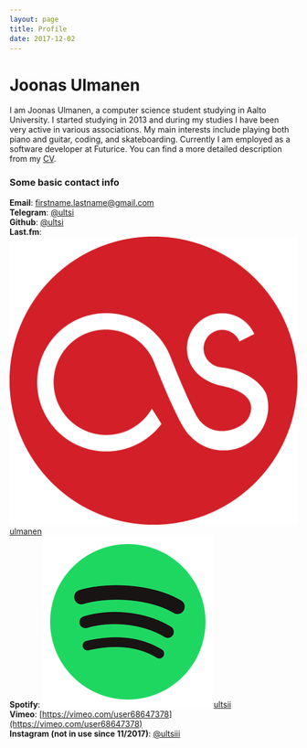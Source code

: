 ```yaml
---
layout: page
title: Profile
date: 2017-12-02
---
```


# Joonas Ulmanen

I am Joonas Ulmanen, a computer science student studying in Aalto University. I started studying in 2013 and during my studies I have been very active in various associations. My main interests include playing both piano and guitar, coding, and skateboarding. Currently I am employed as a software developer at Futurice. You can find a more detailed description from my [CV](/pages/CV/).

### Some basic contact info

**Email**: firstname.lastname@gmail.com  
**Telegram**: [@ultsi](https://t.me/ultsi)  
**Github**: [@ultsi](https://github.com/ultsi)  
**Last.fm**: ![icon](/assets/images/logos/lastfm.png)[ulmanen](https://www.last.fm/user/ulmanen)  
**Spotify**: ![icon](/assets/images/logos/spotify.png)[ultsii](https://open.spotify.com/user/ultsii)  
**Vimeo**: [https://vimeo.com/user68647378](https://vimeo.com/user68647378)  
**Instagram (not in use since 11/2017)**: [@ultsiii](https://www.instagram.com/ultsiii)